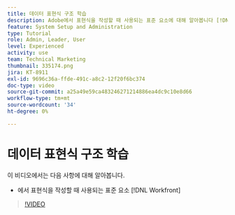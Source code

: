 ```yaml
---
title: 데이터 표현식 구조 학습
description: Adobe에서 표현식을 작성할 때 사용되는 표준 요소에 대해 알아봅니다 [!DNL Workfront].
feature: System Setup and Administration
type: Tutorial
role: Admin, Leader, User
level: Experienced
activity: use
team: Technical Marketing
thumbnail: 335174.png
jira: KT-8911
exl-id: 9696c36a-ffde-491c-a8c2-12f20f6bc374
doc-type: video
source-git-commit: a25a49e59ca483246271214886ea4dc9c10e8d66
workflow-type: tm+mt
source-wordcount: '34'
ht-degree: 0%

---
```


# 데이터 표현식 구조 학습

이 비디오에서는 다음 사항에 대해 알아봅니다.

* 에서 표현식을 작성할 때 사용되는 표준 요소 [!DNL Workfront]

>[!VIDEO](https://video.tv.adobe.com/v/335174/?quality=12&learn=on)

